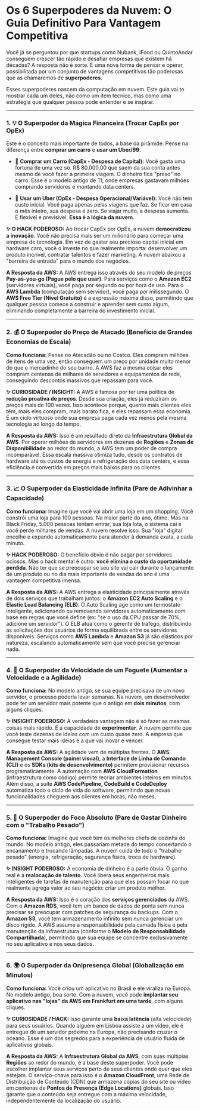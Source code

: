 # Os 6 Superpoderes da Nuvem: O Guia Definitivo Para Vantagem Competitiva

Você já se perguntou por que startups como Nubank, iFood ou QuintoAndar conseguem crescer tão rápido e desafiar empresas que existem há décadas? A resposta não é sorte. É uma nova forma de pensar e operar, possibilitada por um conjunto de vantagens competitivas tão poderosas que as chamaremos de **superpoderes**.

Esses superpoderes nascem da computação em nuvem. Este guia vai te mostrar cada um deles, não como um item técnico, mas como uma estratégia que qualquer pessoa pode entender e se inspirar.

---

### 1. 💡 O Superpoder da Mágica Financeira (Trocar CapEx por OpEx)

Este é o conceito mais importante de todos, a base da pirâmide. Pense na diferença entre **comprar um carro** e **usar um Uber/99**.

* 🚗 **Comprar um Carro (CapEx - Despesa de Capital):** Você gasta uma fortuna de uma vez só. R$ 80.000,00 que saem da sua conta antes mesmo de você fazer a primeira viagem. O dinheiro fica "preso" no carro. Esse é o modelo antigo de TI, onde empresas gastavam milhões comprando servidores e montando data centers.

* 📱 **Usar um Uber (OpEx - Despesa Operacional/Variável):** Você não tem custo inicial. Você paga apenas pelas viagens que faz. Se ficar em casa o mês inteiro, sua despesa é zero. Se viajar muito, a despesa aumenta. É flexível e previsível. **Essa é a lógica da nuvem.**

**✨ O HACK PODEROSO:**
Ao trocar CapEx por OpEx, a nuvem **democratizou a inovação**. Você não precisa mais ser um milionário para começar uma empresa de tecnologia. Em vez de gastar seu precioso capital inicial em hardware caro, você o investe no que realmente importa: desenvolver um produto incrível, contratar talentos e fazer marketing. A nuvem abaixou a "barreira de entrada" para o mundo dos negócios.

**A Resposta da AWS:**
A AWS entrega isso através do seu modelo de preços **Pay-as-you-go (Pague pelo que usar)**. Para serviços como o **Amazon EC2** (servidores virtuais), você paga por segundo ou por hora de uso. Para o **AWS Lambda** (computação sem servidor), você paga por milissegundo. O **AWS Free Tier (Nível Gratuito)** é a expressão máxima disso, permitindo que qualquer pessoa comece a construir e aprender sem custo algum, eliminando completamente a barreira do investimento inicial.

---

### 2. 💰 O Superpoder do Preço de Atacado (Benefício de Grandes Economias de Escala)

**Como funciona:** Pense no Atacadão ou no Costco. Eles compram milhões de itens de uma vez, então conseguem um preço por unidade muito menor do que o mercadinho do seu bairro. A AWS faz a mesma coisa: eles compram centenas de milhares de servidores e equipamentos de rede, conseguindo descontos massivos que repassam para você.

**✨ CURIOSIDADE / INSIGHT:**
A AWS é famosa por ter uma política de **redução proativa de preços**. Desde sua criação, eles já reduziram os preços mais de 100 vezes. Isso acontece porque, quanto mais clientes eles têm, mais eles compram, mais barato fica, e eles repassam essa economia. É um ciclo virtuoso onde sua empresa paga cada vez menos pela mesma tecnologia ao longo do tempo.

**A Resposta da AWS:**
Isso é um resultado direto da **Infraestrutura Global da AWS**. Por operar milhões de servidores em dezenas de **Regiões** e **Zonas de Disponibilidade** ao redor do mundo, a AWS tem um poder de compra incomparável. Essa escala massiva otimiza tudo, desde os contratos de hardware até os custos de energia e refrigeração dos data centers, e essa eficiência é convertida em preços mais baixos para os clientes.

---

### 3. 📈 O Superpoder da Elasticidade Infinita (Pare de Adivinhar a Capacidade)

**Como funciona:** Imagine que você vai abrir uma loja em um shopping. Você constrói uma loja para 100 pessoas. Na maior parte do ano, ótimo. Mas na Black Friday, 5.000 pessoas tentam entrar, sua loja lota, o sistema cai e você perde milhares de vendas. A nuvem resolve isso. Sua "loja" digital encolhe e expande automaticamente para atender à demanda exata, a cada minuto.

**✨ HACK PODEROSO:**
O benefício óbvio é não pagar por servidores ociosos. Mas o hack mental é outro: **você elimina o custo da oportunidade perdida**. Não ter que se preocupar se seu site vai cair durante o lançamento de um produto ou no dia mais importante de vendas do ano é uma vantagem competitiva imensa.

**A Resposta da AWS:**
A AWS entrega a elasticidade principalmente através de dois serviços que trabalham juntos: o **Amazon EC2 Auto Scaling** e o **Elastic Load Balancing (ELB)**. O Auto Scaling age como um termostato inteligente, adicionando ou removendo servidores automaticamente com base em regras que você define (ex: "se o uso da CPU passar de 70%, adicione um servidor"). O ELB atua como o gerente de tráfego, distribuindo as solicitações dos usuários de forma equilibrada entre os servidores disponíveis. Serviços como **AWS Lambda** e **Amazon S3** já são elásticos por natureza, escalando automaticamente sem que você precise gerenciar nada.

---

### 4. 🚀 O Superpoder da Velocidade de um Foguete (Aumentar a Velocidade e a Agilidade)

**Como funciona:** No modelo antigo, se sua equipe precisava de um novo servidor, o processo poderia levar semanas. Na nuvem, um desenvolvedor pode ter um servidor mais potente que o antigo em **dois minutos**, com alguns cliques.

**✨ INSIGHT PODEROSO:**
A verdadeira vantagem não é só fazer as mesmas coisas mais rápido. É a capacidade de **experimentar**. A nuvem permite que você teste dezenas de ideias com um custo quase zero. A empresa que consegue testar mais ideias é a que vai inovar e vencer.

**A Resposta da AWS:**
A agilidade vem de múltiplas frentes. O **AWS Management Console (painel visual)**, a **Interface de Linha de Comando (CLI)** e os **SDKs (kits de desenvolvimento)** permitem provisionar recursos programaticamente. A automação com **AWS CloudFormation** (infraestrutura como código) permite recriar ambientes inteiros em minutos. Além disso, a suíte **AWS CodePipeline, CodeBuild e CodeDeploy** automatiza todo o ciclo de vida do software, permitindo que novas funcionalidades cheguem aos clientes em horas, não meses.

---

### 5. 🔧 O Superpoder do Foco Absoluto (Pare de Gastar Dinheiro com o "Trabalho Pesado")

**Como funciona:** Imagine que você tem os melhores chefs de cozinha do mundo. No modelo antigo, eles passariam metade do tempo consertando o encanamento e trocando lâmpadas. A nuvem cuida de todo o "trabalho pesado" (energia, refrigeração, segurança física, troca de hardware).

**✨ INSIGHT PODEROSO:**
A economia de dinheiro é a parte óbvia. O ganho real é a **realocação de talento**. Você libera seus engenheiros mais inteligentes de tarefas de manutenção para que eles possam focar no que realmente agrega valor ao seu negócio: criar um produto melhor.

**A Resposta da AWS:**
Isso é o coração dos **serviços gerenciados** da AWS. Com o **Amazon RDS**, você tem um banco de dados de ponta sem nunca precisar se preocupar com patches de segurança ou backups. Com o **Amazon S3**, você tem armazenamento infinito sem nunca gerenciar um disco rígido. A AWS assume a responsabilidade pela camada física e pela manutenção da infraestrutura (conforme o **Modelo de Responsabilidade Compartilhada**), permitindo que sua equipe se concentre exclusivamente no seu aplicativo e nos seus dados.

---

### 6. 🌍 O Superpoder da Onipresença Global (Globalização em Minutos)

**Como funciona:** Você criou um aplicativo no Brasil e ele viraliza na Europa. No modelo antigo, boa sorte. Com a nuvem, você pode **implantar seu aplicativo nas "lojas" da AWS em Frankfurt em uma tarde**, com alguns cliques.

**✨ CURIOSIDADE / HACK:**
Isso garante uma **baixa latência** (alta velocidade) para seus usuários. Quando alguém em Lisboa assiste a um vídeo, ele é entregue de um servidor próximo na Europa, não precisando cruzar o oceano. Esse é um dos segredos para a experiência de usuário fluida de aplicativos globais.

**A Resposta da AWS:**
A **Infraestrutura Global da AWS**, com suas múltiplas **Regiões** ao redor do mundo, é a base deste superpoder. Você pode escolher implantar seus serviços perto de seus clientes onde quer que eles estejam. O serviço-chave para isso é o **Amazon CloudFront**, uma Rede de Distribuição de Conteúdo (CDN) que armazena cópias do seu site ou vídeo em centenas de **Pontos de Presença (Edge Locations)** globais. Isso garante que o conteúdo seja entregue com a máxima velocidade, independentemente da localização do usuário.